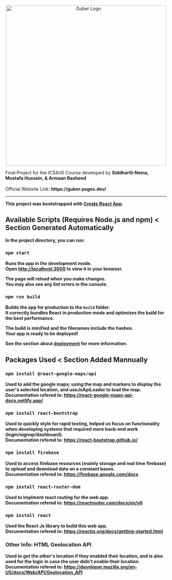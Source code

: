 <p align="center">
  <img src="https://cdn.discordapp.com/attachments/885601497134534696/930837139904663602/GuberArrowGreen_1.png" alt="Guber Logo" width="500"/>
 </p>
Final Project for the ICS4U0 Course developed by <strong>Siddharth Nema, Mostafa Hussein, & Armaan Rasheed</strong> <br/>
<br/>
Official Website Link: <strong>https://guber.pages.dev/<strong>
<hr/>

This project was bootstrapped with [Create React App](https://github.com/facebook/create-react-app).

## Available Scripts (Requires Node.js and npm) < Section Generated Automatically

In the project directory, you can run:

### `npm start`

Runs the app in the development mode.\
Open [http://localhost:3000](http://localhost:3000) to view it in your browser.

The page will reload when you make changes.\
You may also see any lint errors in the console.

### `npm run build`

Builds the app for production to the `build` folder.\
It correctly bundles React in production mode and optimizes the build for the best performance.

The build is minified and the filenames include the hashes.\
Your app is ready to be deployed!

See the section about [deployment](https://facebook.github.io/create-react-app/docs/deployment) for more information.

## Packages Used < Section Added Mannually

### `npm install @react-google-maps/api`

Used to add the google maps; using the map and markers to display the user's selected location, and useJsApiLoader to load the map.<br/>
Documentation refered to: https://react-google-maps-api-docs.netlify.app/

### `npm install react-bootstrap`

Used to quickly style for rapid testing, helped us focus on functionality when developing systems that required more back-end work (login/signup/dashboard).<br/>
Documentation refered to: https://react-bootstrap.github.io/

### `npm install firebase`

Used to access firebase resources (mainly storage and real time firebase) to upload and download data on a constant bases.<br/>
Documentation refered to: https://firebase.google.com/docs

### `npm install react-router-dom`

Used to implment react routing for the web app.<br/>
Documentation refered to: https://reactrouter.com/docs/en/v6

### `npm install react`

Used the React Js library to build this web app. <br/>
Documentation refered to: https://reactjs.org/docs/getting-started.html

### Other Info: HTML Geolocation API

Used to get the other's location if they enabled their location, and is also used for the logic in case the user didn't enable their location.<br/>
Documentation refered to: https://developer.mozilla.org/en-US/docs/Web/API/Geolocation_API

